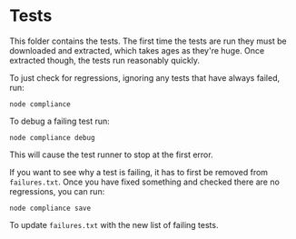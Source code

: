 # Tests

This folder contains the tests.  The first time the tests are run they must be downloaded and extracted, which takes ages as they're huge.  Once extracted though, the tests run reasonably quickly.

To just check for regressions, ignoring any tests that have always failed, run:

```
node compliance
```

To debug a failing test run:

```
node compliance debug
```

This will cause the test runner to stop at the first error.

If you want to see why a test is failing, it has to first be removed from `failures.txt`.  Once you have fixed something and checked there are no regressions, you can run:

```
node compliance save
```

To update `failures.txt` with the new list of failing tests.